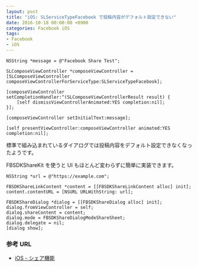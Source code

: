 ```yaml
---
layout: post
title: "iOS: SLServiceTypeFacebook で投稿内容がデフォルト設定できない"
date: 2016-10-18 00:00:00 +0900
categories: Facebook iOS
tags:
- Facebook
- iOS
---
```



    NSString *message = @"Facebook Share Test";

    SLComposeViewController *composeViewController = [SLComposeViewController composeViewControllerForServiceType:SLServiceTypeFacebook];

    [composeViewController setCompletionHandler:^(SLComposeViewControllerResult result) {
        [self dismissViewControllerAnimated:YES completion:nil];
    }];
    
    [composeViewController setInitialText:message];

    [self presentViewController:composeViewController animated:YES completion:nil];


標準で組み込まれているダイアログでは投稿内容をデフォルト設定できなくなったようです。

FBSDKShareKit を使うと UI もほとんど変わらずに簡単に実装できます。

    NSString *url = @"https://example.com";

    FBSDKShareLinkContent *content = [[FBSDKShareLinkContent alloc] init];
    content.contentURL = [NSURL URLWithString: url];

    FBSDKShareDialog *dialog = [[FBSDKShareDialog alloc] init];
    dialog.fromViewController = self;
    dialog.shareContent = content;
    dialog.mode = FBSDKShareDialogModeShareSheet;
    dialog.delegate = nil;
    [dialog show];












### 参考 URL

- [iOS \- シェア機能](https://developers.facebook.com/docs/sharing/ios)
